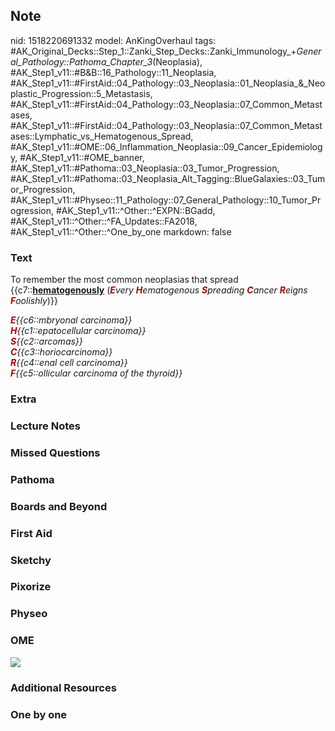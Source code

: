 ## Note
nid: 1518220691332
model: AnKingOverhaul
tags: #AK_Original_Decks::Step_1::Zanki_Step_Decks::Zanki_Immunology_+_General_Pathology::Pathoma_Chapter_3_(Neoplasia), #AK_Step1_v11::#B&B::16_Pathology::11_Neoplasia, #AK_Step1_v11::#FirstAid::04_Pathology::03_Neoplasia::01_Neoplasia_&_Neoplastic_Progression::5_Metastasis, #AK_Step1_v11::#FirstAid::04_Pathology::03_Neoplasia::07_Common_Metastases, #AK_Step1_v11::#FirstAid::04_Pathology::03_Neoplasia::07_Common_Metastases::Lymphatic_vs_Hematogenous_Spread, #AK_Step1_v11::#OME::06_Inflammation_Neoplasia::09_Cancer_Epidemiology, #AK_Step1_v11::#OME_banner, #AK_Step1_v11::#Pathoma::03_Neoplasia::03_Tumor_Progression, #AK_Step1_v11::#Pathoma::03_Neoplasia_Alt_Tagging::BlueGalaxies::03_Tumor_Progression, #AK_Step1_v11::#Physeo::11_Pathology::07_General_Pathology::10_Tumor_Progression, #AK_Step1_v11::^Other::^EXPN::BGadd, #AK_Step1_v11::^Other::^FA_Updates::FA2018, #AK_Step1_v11::^Other::^One_by_one
markdown: false

### Text
To remember the most common neoplasias that spread
{{c7::<b><u>hematogenously</u></b> (<i><b><font color=
"#AA0000">E</font></b>very</i> <i><b><font color=
"#AA0000">H</font></b>ematogenous <b><font color=
"#AA0000">S</font></b>preading <b><font color=
"#AA0000">C</font></b>ancer <b><font color=
"#AA0000">R</font></b>eigns <b><font color=
"#AA0000">F</font></b>oolishly</i>)}}
<div>
  <div>
    <b style="color: rgb(170, 0, 0);"><i>E</i></b><i>{{c6::mbryonal
    carcinoma}}</i>
    <div>
      <i><b><font color="#AA0000">H</font></b>{{c1::epatocellular
      carcinoma}}</i>
    </div>
    <div>
      <i><b><font color="#AA0000">S</font></b>{{c2::arcomas}}</i>
    </div>
    <div>
      <i><b><font color=
      "#AA0000">C</font></b>{{c3::horiocarcinoma}}</i>
    </div>
    <div>
      <i><b><font color="#AA0000">R</font></b>{{c4::enal cell
      carcinoma}}</i>
    </div>
    <div>
      <i><b><font color="#AA0000">F</font></b>{{c5::ollicular
      carcinoma of the thyroid}}</i>
    </div>
  </div>
</div>

### Extra


### Lecture Notes


### Missed Questions


### Pathoma


### Boards and Beyond


### First Aid


### Sketchy


### Pixorize


### Physeo


### OME
<div class="ome-widget">
  <a href="https://onlinemeded.org?ref=anki"><img src=
  "_OME_AnkiFlashcards_General_7.png"></a>
</div>

### Additional Resources


### One by one

